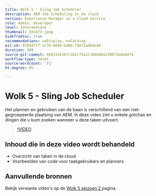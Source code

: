 ```yaml
---
title: Wolk 5 - Sling Job Scheduler
description: AEM Job Scheduling in de cloud
version: Experience Manager as a Cloud Service
role: Admin, Developer
level: Intermediate
thumbnail: 343473.jpeg
hidefromtoc: true
recommendations: noDisplay, noCatalog
exl-id: 8784d77f-1c70-4694-bd08-79b71adbda48
duration: 309
source-git-commit: 48433a5367c281cf5a1c106b08a1306f1b0e8ef4
workflow-type: tm+mt
source-wordcount: '71'
ht-degree: 0%

---
```


# Wolk 5 - Sling Job Scheduler

Het plannen en gebruiken van de baan is verschillend van een niet-gegroepeerde plaatsing van AEM. In deze video ziet u enkele gotchas en dingen die u kunt zoeken wanneer u deze taken uitvoert.

>[!VIDEO](https://video.tv.adobe.com/v/343473?quality=12&learn=on)

## Inhoud die in deze video wordt behandeld

+ Overzicht van taken in de cloud
+ Voorbeelden van code voor taakgebruikers en planners

## Aanvullende bronnen

Bekijk verwante video&#39;s op de [ Wolk 5 seizoen 2 ](../cloud5-season-2.md) pagina.
